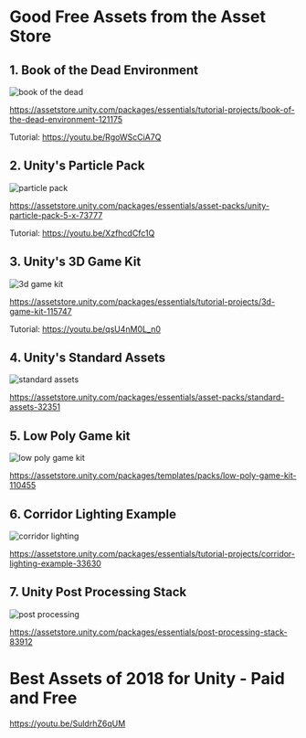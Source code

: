 # Good Free Assets from the Asset Store

## 1. Book of the Dead Environment

![book of the dead](https://user-images.githubusercontent.com/7401790/52665235-18c73480-2ed9-11e9-9534-d4289bfdd068.jpg)

https://assetstore.unity.com/packages/essentials/tutorial-projects/book-of-the-dead-environment-121175

Tutorial: https://youtu.be/RgoWScCiA7Q


## 2. Unity's Particle Pack

![particle pack](https://user-images.githubusercontent.com/7401790/52665470-a7d44c80-2ed9-11e9-8269-4b6ee66214ea.jpg)

https://assetstore.unity.com/packages/essentials/asset-packs/unity-particle-pack-5-x-73777

Tutorial: https://youtu.be/XzfhcdCfc1Q


## 3. Unity's 3D Game Kit

![3d game kit](https://user-images.githubusercontent.com/7401790/52665545-e0742600-2ed9-11e9-8a44-ccbb17450535.jpg)

https://assetstore.unity.com/packages/essentials/tutorial-projects/3d-game-kit-115747

Tutorial: https://youtu.be/qsU4nM0L_n0


## 4. Unity's Standard Assets

![standard assets](https://user-images.githubusercontent.com/7401790/52672705-9a748d80-2eec-11e9-8210-5e51ca2d9523.jpg)

https://assetstore.unity.com/packages/essentials/asset-packs/standard-assets-32351


## 5. Low Poly Game kit

![low poly game kit](https://user-images.githubusercontent.com/7401790/52665640-0ef20100-2eda-11e9-8312-7b8f04313b18.jpg)

https://assetstore.unity.com/packages/templates/packs/low-poly-game-kit-110455


## 6. Corridor Lighting Example

![corridor lighting](https://user-images.githubusercontent.com/7401790/52665717-32b54700-2eda-11e9-846a-c0cafc8a2231.jpg)

https://assetstore.unity.com/packages/essentials/tutorial-projects/corridor-lighting-example-33630


## 7. Unity Post Processing Stack

![post processing](https://assetstorev1-prd-cdn.unity3d.com/package-screenshot/c9d4780c-918c-4805-8b45-65a86d343804_scaled.jpg)

https://assetstore.unity.com/packages/essentials/post-processing-stack-83912


# Best Assets of 2018 for Unity - Paid and Free
https://youtu.be/SuldrhZ6qUM
